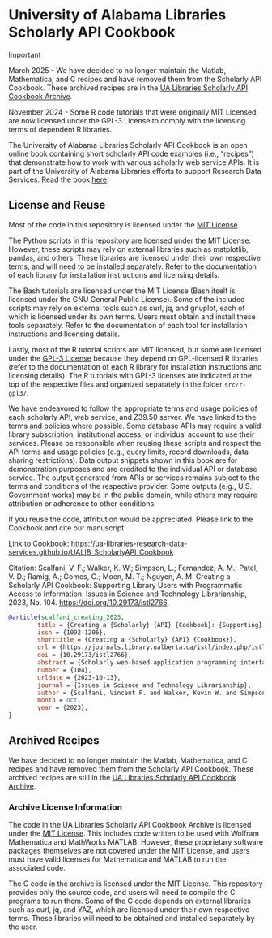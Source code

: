 # University of Alabama Libraries Scholarly API Cookbook

> [!IMPORTANT]
> March 2025 - We have decided to no longer maintain the Matlab, Mathematica, and C recipes and have removed them from the Scholarly API Cookbook. These archived recipes are in the [UA Libraries Scholarly API Cookbook Archive](https://github.com/UA-Libraries-Research-Data-Services/Scholarly_API_Cookbook_Archive).
>
> November 2024 - Some R code tutorials that were originally MIT Licensed, are now licensed under the GPL-3 License to comply with the licensing terms of dependent R libraries.

The University of Alabama Libraries Scholarly API Cookbook is an open online book containing short scholarly API code examples (i.e., “recipes”) that demonstrate how to work with various scholarly web service APIs. It is part of the University of Alabama Libraries efforts to support Research Data Services. Read the book [here](https://ua-libraries-research-data-services.github.io/UALIB_ScholarlyAPI_Cookbook).

## License and Reuse

Most of the code in this repository is licensed under the [MIT License](https://github.com/UA-Libraries-Research-Data-Services/UALIB_ScholarlyAPI_Cookbook/blob/main/LICENSE).

The Python scripts in this repository are licensed under the MIT License. However, these scripts may rely on external libraries such as matplotlib, pandas, and others. These libraries are licensed under their own respective terms, and will need to be installed separately. Refer to the documentation of each library for installation instructions and licensing details.

The Bash tutorials are licensed under the MIT License (Bash itself is licensed under the GNU General Public License). Some of the included scripts may rely on external tools such as curl, jq, and gnuplot, each of which is licensed under its own terms. Users must obtain and install these tools separately. Refer to the documentation of each tool for installation instructions and licensing details.

Lastly, most of the R tutorial scripts are MIT licensed, but some are licensed under the [GPL-3 License](https://github.com/UA-Libraries-Research-Data-Services/UALIB_ScholarlyAPI_Cookbook/blob/main/LICENSE_selected_R_tutorials) because they depend on GPL-licensed R libraries (refer to the documentation of each R library for installation instructions and licensing details). The R tutorials with GPL-3 licenses are indicated at the top of the respective files and organized separately in the folder `src/r-gpl3/`.

We have endeavored to follow the appropriate terms and usage policies of each scholarly API, web service, and Z39.50 server. We have linked to the terms and policies where possible. Some database APIs may require a valid library subscription, institutional access, or individual account to use their services. Please be responsible when reusing these scripts and respect the API terms and usage policies (e.g., query limits, record downloads, data sharing restrictions). Data output snippets shown in this book are for demonstration purposes and are credited to the individual API or database service. The output generated from APIs or services remains subject to the terms and conditions of the respective provider. Some outputs (e.g., U.S. Government works) may be in the public domain, while others may require attribution or adherence to other conditions.

If you reuse the code, attribution would be appreciated. Please link to the Cookbook and cite our manuscript:

Link to Cookbook: https://ua-libraries-research-data-services.github.io/UALIB_ScholarlyAPI_Cookbook

Citation: Scalfani, V. F.; Walker, K. W.; Simpson, L.; Fernandez, A. M.; Patel, V. D.; Ramig, A.; Gomes, C.; Moen, M. T.; Nguyen, A. M. Creating a Scholarly API Cookbook: Supporting Library Users with Programmatic Access to Information. Issues in Science and Technology Librarianship, 2023, No. 104. https://doi.org/10.29173/istl2766.

```bibtex
@article{scalfani_creating_2023,
        title = {Creating a {Scholarly} {API} {Cookbook}: {Supporting} {Library} {Users} with {Programmatic} {Access} to {Information}},
        issn = {1092-1206},
        shorttitle = {Creating a {Scholarly} {API} {Cookbook}},
        url = {https://journals.library.ualberta.ca/istl/index.php/istl/article/view/2766},
        doi = {10.29173/istl2766},
        abstract = {Scholarly web-based application programming interfaces (APIs) allow users to interact with information and data programmatically. Interacting with information programmatically allows users to create advanced information query workflows and quickly access machine-readable data for downstream computations. With the growing availability of scholarly APIs from open and commercial library databases, supporting access to information via an API has become a key support area for research data services in libraries. This article describes our efforts with supporting API access through the development of an online Scholarly API Cookbook. The Cookbook contains code recipes (i.e., tutorials) for getting started with 10 different scholarly APIs, including for example, Scopus, World Bank, and PubMed. API tutorials are available in Python, Bash, Matlab, and Mathematica. A tutorial for interacting with library catalog data programmatically via Z39.50 is also included, as traditional library catalog metadata is rarely available via an API. In addition to describing the Scholarly API Cookbook content, we discuss our experiences building a student research data services programming team, challenges we encountered, and ideas to improve the Cookbook. The University of Alabama Libraries Scholarly API Cookbook is freely available and hosted on GitHub. All code within the API Cookbook is licensed with the permissive MIT license, and as a result, users are free to reuse and adapt the code in their teaching and research.},
        number = {104},
        urldate = {2023-10-13},
        journal = {Issues in Science and Technology Librarianship},
        author = {Scalfani, Vincent F. and Walker, Kevin W. and Simpson, Lance and Fernandez, Avery M. and Patel, Vishank D. and Ramig, Anastasia and Gomes, Cyrus and Moen, Michael T. and Nguyen, Adam M.},
        month = oct,
        year = {2023},
}
```

## Archived Recipes

We have decided to no longer maintain the Matlab, Mathematica, and C recipes and have removed them from the Scholarly API Cookbook. These archived recipes are still in the [UA Libraries Scholarly API Cookbook Archive](https://github.com/UA-Libraries-Research-Data-Services/Scholarly_API_Cookbook_Archive).

### Archive License Information

The code in the UA Libraries Scholarly API Cookbook Archive is licensed under the [MIT License](https://github.com/UA-Libraries-Research-Data-Services/Scholarly_API_Cookbook_Archive/blob/main/LICENSE). This includes code written to be used with Wolfram Mathematica and MathWorks MATLAB. However, these proprietary software packages themselves are not covered under the MIT License, and users must have valid licenses for Mathematica and MATLAB to run the associated code.

The C code in the archive is licensed under the MIT License. This repository provides only the source code, and users will need to compile the C programs to run them. Some of the C code depends on external libraries such as curl, jq, and YAZ, which are licensed under their own respective terms. These libraries will need to be obtained and installed separately by the user.
